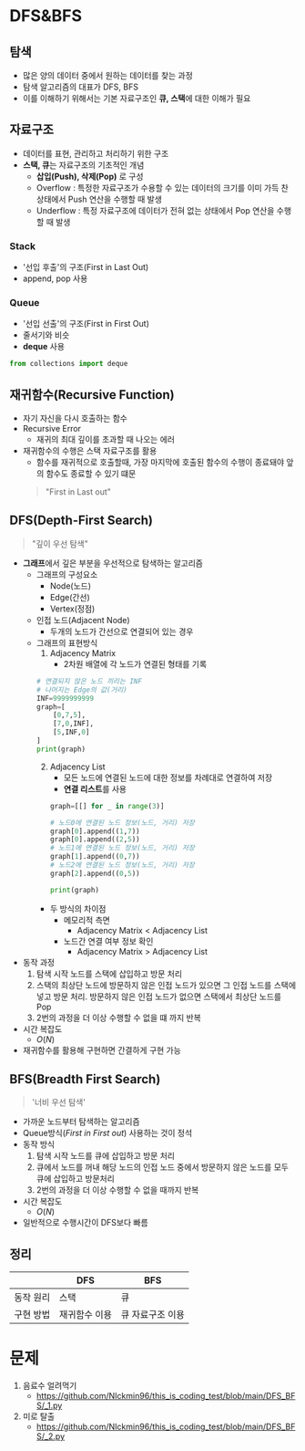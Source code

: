 # DFS&BFS

## 탐색
- 많은 양의 데이터 중에서 원하는 데이터를  찾는 과정
- 탐색 알고리즘의 대표가 DFS, BFS
- 이를 이해하기 위해서는 기본 자료구조인 **큐, 스택**에 대한 이해가 필요

## 자료구조
- 데이터를 표현, 관리하고 처리하기 위한 구조
- **스택, 큐**는 자료구조의 기초적인 개념
    - **삽입(Push), 삭제(Pop)** 로 구성
    - Overflow : 특정한 자료구조가 수용할 수 있는 데이터의 크기를 이미 가득 찬 상태에서 Push 연산을 수행할 때 발생
    - Underflow : 특정 자료구조에 데이터가 전혀 없는 상태에서 Pop 연산을 수행할 때 발생
### Stack
- '선입 후출'의 구조(First in Last Out)
- append, pop 사용
### Queue
- '선입 선출'의 구조(First in First Out)
- 줄서기와 비슷
- **deque** 사용
```python
from collections import deque
```
## 재귀함수(Recursive Function)
- 자기 자신을 다시 호출하는 함수
- Recursive Error
    - 재귀의 최대 깊이를 초과할 때 나오는 에러
- 재귀함수의 수행은 스택 자료구조를 활용
    - 함수를 재귀적으로 호출할때, 가장 마지막에 호출된 함수의 수행이 종료돼야 앞의 함수도 종료할 수 있기 떄문
    > "First in Last out"

## DFS(Depth-First Search)
> "깊이 우선 탐색"
- **그래프**에서 깊은 부분을 우선적으로 탐색하는 알고리즘
    - 그래프의 구성요소
        - Node(노드)
        - Edge(간선)
        - Vertex(정점)
    - 인접 노드(Adjacent Node)
        - 두개의 노드가 간선으로 연결되어 있는 경우
    - 그래프의 표현방식
        1. Adjacency Matrix
            - 2차원 배열에 각 노드가 연결된 형태를 기록
        ```python
        # 연결되지 않은 노드 끼리는 INF
        # 나머지는 Edge의 값(거리)
        INF=9999999999
        graph=[
            [0,7,5],
            [7,0,INF],
            [5,INF,0]
        ]
        print(graph)
        ```
        2. Adjacency List
            - 모든 노드에 연결된 노드에 대한 정보를 차례대로 연결하여 저장
            - **연결 리스트**를 사용
            ```python
            graph=[[] for _ in range(3)]

            # 노드0에 연결된 노드 정보(노드, 거리) 저장
            graph[0].append((1,7))
            graph[0].append((2,5))
            # 노드1에 연결된 노드 정보(노드, 거리) 저장
            graph[1].append((0,7))
            # 노드2에 연결된 노드 정보(노드, 거리) 저장
            graph[2].append((0,5))

            print(graph)
            ```
        - 두 방식의 차이점
            - 메모리적 측면
                - Adjacency Matrix < Adjacency List
            - 노드간 연결 여부 정보 확인
                - Adjacency Matrix > Adjacency List
- 동작 과정
    1. 탐색 시작 노드를 스택에 삽입하고 방문 처리
    2. 스택의 최상단 노드에 방문하지 않은 인접 노드가 있으면 그 인접 노드를 스택에 넣고 방문 처리. 방문하지 않은 인접 노드가 없으면 스택에서 최상단 노드를 Pop
    3. 2번의 과정을 더 이상 수행할 수 없을 떄 까지 반복
- 시간 복잡도
    - $O(N)$
- 재귀함수를 활용해 구현하면 간결하게 구현 가능

## BFS(Breadth First Search)
> '너비 우선 탐색'
- 가까운 노드부터 탐색하는 알고리즘
- Queue방식(*First in First out*) 사용하는 것이 정석
- 동작 방식
    1. 탐색 시작 노드를 큐에 삽입하고 방문 처리
    2. 큐에서 노드를 꺼내 해당 노드의 인접 노드 중에서 방문하지 않은 노드를 모두 큐에 삽입하고 방문처리
    3. 2번의 과정을 더 이상 수행할 수 없을 때까지 반복
- 시간 복잡도
    - $O(N)$
- 일반적으로 수행시간이 DFS보다 빠름

## 정리
| |DFS|BFS|
|---|---|---|
|동작 원리|스택|큐|
|구현 방법|재귀함수 이용|큐 자료구조 이용|

# 문제
1. 음료수 얼려먹기
    - https://github.com/NIckmin96/this_is_coding_test/blob/main/DFS_BFS/_1.py 
3. 미로 탈출
    - https://github.com/NIckmin96/this_is_coding_test/blob/main/DFS_BFS/_2.py 
